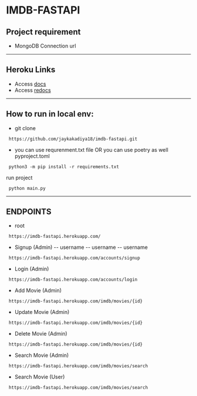 # IMDB-FASTAPI

## Project requirement
- MongoDB Connection url
---
## Heroku Links
- Access [docs](https://imdb-fastapi.herokuapp.com/docs)
- Access [redocs](https://imdb-fastapi.herokuapp.com/redoc)

---
## How to run in local env:
- git clone 
```shell
 https://github.com/jaykakadiya18/imdb-fastapi.git
```
- you can use requrenment.txt file OR you can use poetry as well pyproject.toml
```shell
 python3 -m pip install -r requirements.txt
```
run project
```shell
 python main.py
```
---
## ENDPOINTS
- root
```shell
 https://imdb-fastapi.herokuapp.com/
```
- Signup (Admin)
-- username
-- username
-- username
```shell
 https://imdb-fastapi.herokuapp.com/accounts/signup
```
- Login (Admin)
```shell
 https://imdb-fastapi.herokuapp.com/accounts/login
```
- Add Movie (Admin)
```shell
 https://imdb-fastapi.herokuapp.com/imdb/movies/{id}
```
- Update Movie (Admin)
```shell
 https://imdb-fastapi.herokuapp.com/imdb/movies/{id}
```
- Delete Movie (Admin)
```shell
 https://imdb-fastapi.herokuapp.com/imdb/movies/{id}
```
- Search Movie (Admin)
```shell
 https://imdb-fastapi.herokuapp.com/imdb/movies/search
```
- Search Movie (User)
```shell
 https://imdb-fastapi.herokuapp.com/imdb/movies/search
```

